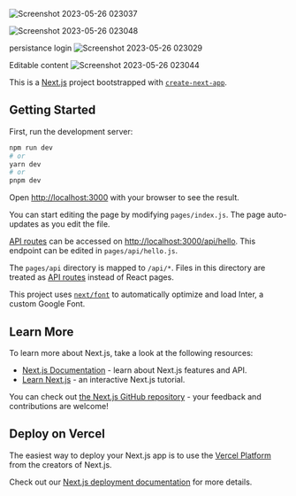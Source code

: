 









![Screenshot 2023-05-26 023037](https://github.com/rachancheet/time_tabs/assets/55895940/261c2e4f-cd7c-4b70-894b-83e4f53d0022)

![Screenshot 2023-05-26 023048](https://github.com/rachancheet/time_tabs/assets/55895940/84df20f6-feda-47dd-8cce-309883a02090)


persistance login
![Screenshot 2023-05-26 023029](https://github.com/rachancheet/time_tabs/assets/55895940/30456abe-147c-4797-8466-e32504544f9f)





Editable content
![Screenshot 2023-05-26 023044](https://github.com/rachancheet/time_tabs/assets/55895940/784225db-2e62-40e4-95a7-4fa3ab4c766a)


This is a [Next.js](https://nextjs.org/) project bootstrapped with [`create-next-app`](https://github.com/vercel/next.js/tree/canary/packages/create-next-app).

## Getting Started

First, run the development server:

```bash
npm run dev
# or
yarn dev
# or
pnpm dev
```

Open [http://localhost:3000](http://localhost:3000) with your browser to see the result.

You can start editing the page by modifying `pages/index.js`. The page auto-updates as you edit the file.

[API routes](https://nextjs.org/docs/api-routes/introduction) can be accessed on [http://localhost:3000/api/hello](http://localhost:3000/api/hello). This endpoint can be edited in `pages/api/hello.js`.

The `pages/api` directory is mapped to `/api/*`. Files in this directory are treated as [API routes](https://nextjs.org/docs/api-routes/introduction) instead of React pages.

This project uses [`next/font`](https://nextjs.org/docs/basic-features/font-optimization) to automatically optimize and load Inter, a custom Google Font.

## Learn More

To learn more about Next.js, take a look at the following resources:

- [Next.js Documentation](https://nextjs.org/docs) - learn about Next.js features and API.
- [Learn Next.js](https://nextjs.org/learn) - an interactive Next.js tutorial.

You can check out [the Next.js GitHub repository](https://github.com/vercel/next.js/) - your feedback and contributions are welcome!

## Deploy on Vercel

The easiest way to deploy your Next.js app is to use the [Vercel Platform](https://vercel.com/new?utm_medium=default-template&filter=next.js&utm_source=create-next-app&utm_campaign=create-next-app-readme) from the creators of Next.js.

Check out our [Next.js deployment documentation](https://nextjs.org/docs/deployment) for more details.
